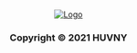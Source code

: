 <br />
<p align="center">
    <a href="https://github.com/huvny-de">
        <img src="https://media.giphy.com/media/62PP2yEIAZF6g/giphy.gif" alt="Logo">
    </a>

<h3 align="center">Copyright &copy; 2021 HUVNY</h3>

<p align="center">

<!--
**huvny-de/huvny-de** is a ✨ _special_ ✨ repository because its `README.md` (this file) appears on your GitHub profile.

Here are some ideas to get you started:

- 🔭 I’m currently working on ...
- 🌱 I’m currently learning ...
- 👯 I’m looking to collaborate on ...
- 🤔 I’m looking for help with ...
- 💬 Ask me about ...
- 📫 How to reach me: ...
- 😄 Pronouns: ...
- ⚡ Fun fact: ...
-->

